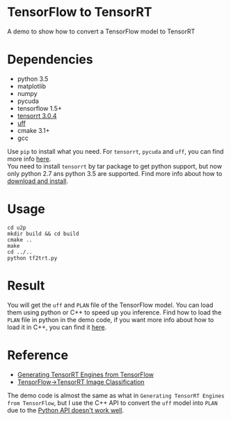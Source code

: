 # TensorFlow to TensorRT
A demo to show how to convert a TensorFlow model to TensorRT

# Dependencies
- python 3.5  
- matplotlib  
- numpy  
- pycuda  
- tensorflow 1.5+  
- [tensorrt 3.0.4](https://docs.nvidia.com/deeplearning/sdk/tensorrt-developer-guide/index.html#overview)  
- [uff](https://docs.nvidia.com/deeplearning/sdk/tensorrt-api/python_api/index.html#installing-the-uff-toolkit)  
- cmake 3.1+  
- gcc  

Use `pip` to install what you need. For `tensorrt`, `pycuda` and `uff`, you can
find more info [here](https://docs.nvidia.com/deeplearning/sdk/tensorrt-developer-guide/index.html#overview).   
You need to install `tensorrt` by tar package to get python support, but now only python 2.7 
ans python 3.5 are supported. Find more info about how to [download and install](https://developer.nvidia.com/tensorrt). 

# Usage
```
cd u2p
mkdir build && cd build
cmake ..
make
cd ../..
python tf2trt.py
```

# Result
You will get the `uff` and `PLAN` file of the TensorFlow model. You can load them using
python or C++ to speed up you inference. Find how to load the `PLAN` file in python
in the demo code, if you want more info about how to load it in C++, you can find it 
[here](https://docs.nvidia.com/deeplearning/sdk/tensorrt-developer-guide/index.html#c_topics).

#  Reference
- [Generating TensorRT Engines from TensorFlow](https://docs.nvidia.com/deeplearning/sdk/tensorrt-api/python_api/workflows/tf_to_tensorrt.html)  
- [TensorFlow->TensorRT Image Classification](https://github.com/NVIDIA-Jetson/tf_to_trt_image_classification)  

The demo code is almost the same as what in `Generating TensorRT Engines from TensorFlow`, but
I use the C++ API to convert the `uff` model into `PLAN` due to the [Python API doesn't work well](https://devtalk.nvidia.com/default/topic/1029737/jetson-tx1/tensorrt-saving-models-as-portable-plan-files/).
